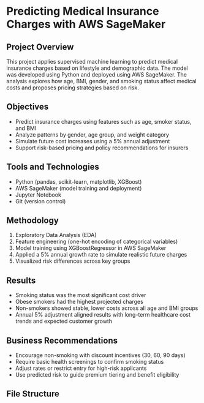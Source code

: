 # Predicting Medical Insurance Charges with AWS SageMaker

## Project Overview
This project applies supervised machine learning to predict medical insurance charges based on lifestyle and demographic data. The model was developed using Python and deployed using AWS SageMaker. The analysis explores how age, BMI, gender, and smoking status affect medical costs and proposes pricing strategies based on risk.

## Objectives
- Predict insurance charges using features such as age, smoker status, and BMI  
- Analyze patterns by gender, age group, and weight category  
- Simulate future cost increases using a 5% annual adjustment  
- Support risk-based pricing and policy recommendations for insurers

## Tools and Technologies
- Python (pandas, scikit-learn, matplotlib, XGBoost)  
- AWS SageMaker (model training and deployment)  
- Jupyter Notebook  
- Git (version control)

## Methodology
1. Exploratory Data Analysis (EDA)  
2. Feature engineering (one-hot encoding of categorical variables)  
3. Model training using XGBoostRegressor in AWS SageMaker  
4. Applied a 5% annual growth rate to simulate realistic future charges  
5. Visualized risk differences across key groups

## Results
- Smoking status was the most significant cost driver  
- Obese smokers had the highest projected charges  
- Non-smokers showed stable, lower costs across all age and BMI groups  
- Annual 5% adjustment aligned results with long-term healthcare cost trends and expected customer growth

## Business Recommendations
- Encourage non-smoking with discount incentives (30, 60, 90 days)  
- Require basic health screenings to confirm smoking status  
- Adjust rates or restrict entry for high-risk applicants  
- Use predicted risk to guide premium tiering and benefit eligibility

## File Structure
